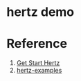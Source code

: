 # hertz demo 

# Reference


1. [Get Start Hertz](https://www.cloudwego.io/zh/docs/hertz/getting-started/)
2. [hertz-examples](https://github.com/cloudwego/hertz-examples)